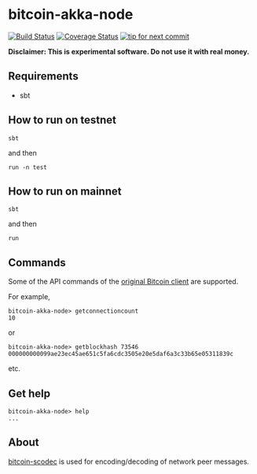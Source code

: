 bitcoin-akka-node
==============
[![Build Status](https://travis-ci.org/yzernik/bitcoin-akka-node.svg?branch=master)](https://travis-ci.org/yzernik/bitcoin-akka-node)
[![Coverage Status](https://img.shields.io/coveralls/yzernik/bitcoin-akka-node.svg)](https://coveralls.io/r/yzernik/bitcoin-akka-node?branch=master)
[![tip for next commit](https://tip4commit.com/projects/1006.svg)](https://tip4commit.com/github/yzernik/bitcoin-akka-node)

**Disclaimer: This is experimental software. Do not use it with real money.**

Requirements
--------------
- sbt

How to run on testnet
--------------
```
sbt
```

and then

```
run -n test
```

How to run on mainnet
--------------
```
sbt
```

and then

```
run
```

Commands
--------------
Some of the API commands of the [original Bitcoin client](https://en.bitcoin.it/wiki/Original_Bitcoin_client/API_calls_list) are supported.

For example,

```
bitcoin-akka-node> getconnectioncount
10
```

or

```
bitcoin-akka-node> getblockhash 73546
000000000099ae23ec45ae651c5fa6cdc3505e20e5daf6a3c33b65e05311839c
```

etc.


Get help
--------------
```
bitcoin-akka-node> help
...
```

About
--------------
[bitcoin-scodec](https://github.com/yzernik/bitcoin-scodec) is used for encoding/decoding of network peer messages.